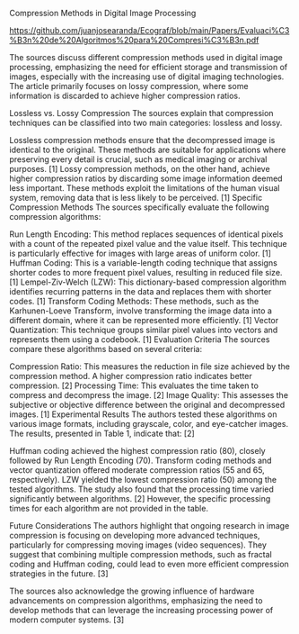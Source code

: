 Compression Methods in Digital Image Processing

https://github.com/juanjosearanda/Ecograf/blob/main/Papers/Evaluaci%C3%B3n%20de%20Algoritmos%20para%20Compresi%C3%B3n.pdf

The sources discuss different compression methods used in digital image processing, emphasizing the need for efficient storage and transmission of images, especially with the increasing use of digital imaging technologies. The article primarily focuses on lossy compression, where some information is discarded to achieve higher compression ratios.

Lossless vs. Lossy Compression
The sources explain that compression techniques can be classified into two main categories: lossless and lossy.

Lossless compression methods ensure that the decompressed image is identical to the original. These methods are suitable for applications where preserving every detail is crucial, such as medical imaging or archival purposes. [1]
Lossy compression methods, on the other hand, achieve higher compression ratios by discarding some image information deemed less important. These methods exploit the limitations of the human visual system, removing data that is less likely to be perceived. [1]
Specific Compression Methods
The sources specifically evaluate the following compression algorithms:

Run Length Encoding: This method replaces sequences of identical pixels with a count of the repeated pixel value and the value itself. This technique is particularly effective for images with large areas of uniform color. [1]
Huffman Coding: This is a variable-length coding technique that assigns shorter codes to more frequent pixel values, resulting in reduced file size. [1]
Lempel-Ziv-Welch (LZW): This dictionary-based compression algorithm identifies recurring patterns in the data and replaces them with shorter codes. [1]
Transform Coding Methods: These methods, such as the Karhunen-Loeve Transform, involve transforming the image data into a different domain, where it can be represented more efficiently. [1]
Vector Quantization: This technique groups similar pixel values into vectors and represents them using a codebook. [1]
Evaluation Criteria
The sources compare these algorithms based on several criteria:

Compression Ratio: This measures the reduction in file size achieved by the compression method. A higher compression ratio indicates better compression. [2]
Processing Time: This evaluates the time taken to compress and decompress the image. [2]
Image Quality: This assesses the subjective or objective difference between the original and decompressed images. [1]
Experimental Results
The authors tested these algorithms on various image formats, including grayscale, color, and eye-catcher images. The results, presented in Table 1, indicate that: [2]

Huffman coding achieved the highest compression ratio (80), closely followed by Run Length Encoding (70).
Transform coding methods and vector quantization offered moderate compression ratios (55 and 65, respectively).
LZW yielded the lowest compression ratio (50) among the tested algorithms.
The study also found that the processing time varied significantly between algorithms. [2] However, the specific processing times for each algorithm are not provided in the table.

Future Considerations
The authors highlight that ongoing research in image compression is focusing on developing more advanced techniques, particularly for compressing moving images (video sequences). They suggest that combining multiple compression methods, such as fractal coding and Huffman coding, could lead to even more efficient compression strategies in the future. [3]

The sources also acknowledge the growing influence of hardware advancements on compression algorithms, emphasizing the need to develop methods that can leverage the increasing processing power of modern computer systems. [3]

